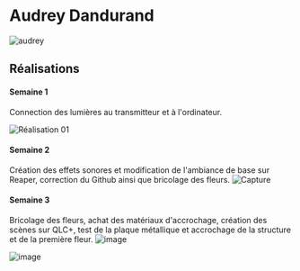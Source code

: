# Audrey Dandurand

![audrey](https://github.com/user-attachments/assets/232ef319-e786-40d9-ae43-4acfa4378a5a)

 ## Réalisations

 <!-- Une image par semaine de la réalisation dont tu es le plus fier avec une légende -->
 #### Semaine 1
 Connection des lumières au transmitteur et à l'ordinateur.
 
![Réalisation 01](https://github.com/user-attachments/assets/00c3c77a-391a-410e-92f0-ecbbac9b4fdd)

#### Semaine 2

Création des effets sonores et modification de l'ambiance de base sur Reaper, correction du Github ainsi que bricolage des fleurs.
![Capture](https://github.com/user-attachments/assets/0a13c916-52e8-4f10-a5f3-fd0a251e64a4)

#### Semaine 3

Bricolage des fleurs, achat des matériaux d'accrochage, création des scènes sur QLC+, test de la plaque métallique et accrochage de la structure et de la première fleur. 
![image](https://github.com/user-attachments/assets/9f4dfca5-599f-4328-98f6-90ded80fffcf)

![image](https://github.com/user-attachments/assets/cb36fa53-a55d-4778-9f5d-21d1128a90c9)


